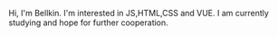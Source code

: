 Hi, I'm Bellkin.
I'm interested in JS,HTML,CSS and VUE.
I am currently studying and hope for further cooperation.

